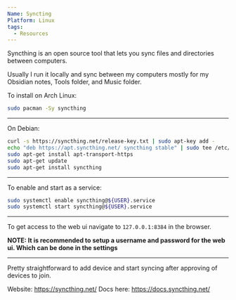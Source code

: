 ```yaml
---
Name: Syncting
Platform: Linux
tags:
  - Resources
---
```

Syncthing is an open source tool that lets you sync files and directories between computers.

Usually I run it locally and sync between my computers mostly for my Obsidian notes, Tools folder, and Music folder.

To install on Arch Linux:

```bash
sudo pacman -Sy syncthing
```

------

On Debian:

```bash
curl -s https://syncthing.net/release-key.txt | sudo apt-key add -
echo "deb https://apt.syncthing.net/ syncthing stable" | sudo tee /etc/apt/sources.list.d/syncthing.list
sudo apt-get install apt-transport-https
sudo apt-get update
sudo apt-get install syncthing
```

------

To enable and start as a service:

```bash
sudo systemctl enable syncthing@${USER}.service
sudo systemctl start syncthing@${USER}.service
```

------

To get access to the web ui navigate to `127.0.0.1:8384` in the browser.

**NOTE: It is recommended to setup a username and password for the web ui. Which can be done in the settings**

------

Pretty straightforward to add device and start syncing after approving of devices to join.

Website: https://syncthing.net/
Docs here: https://docs.syncthing.net/